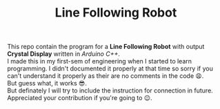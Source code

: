 # <div align="center">Line Following Robot</div><br/>
This repo contain the program for a <b>Line Following Robot</b> with output <b>Crystal Display</b> written in *Arduino C++*.<br/>
I made this in my first-sem of engineering when I started to learn programming. I didn't documented it properly at that time so sorry if you can't understand it properly as their are no comments in the code :weary:.<br/>
But guess what, it works :sunglasses:.<br/>
But definately I will try to include the instruction for connection in future.<br/>
Appreciated your contribution if you're going to :wink:.
